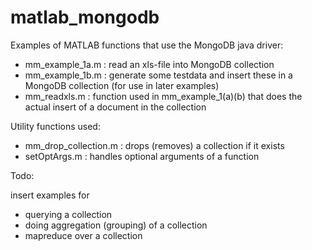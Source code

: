 # matlab_mongodb
Examples of MATLAB functions that use the MongoDB java driver:
* mm_example_1a.m : read an xls-file into MongoDB collection
* mm_example_1b.m : generate some testdata and insert these in a MongoDB collection (for use in later examples)
* mm_readxls.m : function used in mm_example_1(a)(b) that does the actual insert of a document in the collection

Utility functions used:
* mm_drop_collection.m : drops (removes) a collection if it exists
* setOptArgs.m : handles optional arguments of a function

Todo:

insert examples for
* querying a collection 
* doing aggregation (grouping) of a collection
* mapreduce over a collection


